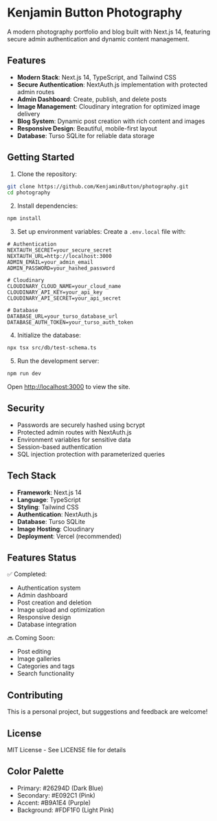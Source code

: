 # Kenjamin Button Photography

A modern photography portfolio and blog built with Next.js 14, featuring secure admin authentication and dynamic content management.

## Features

- **Modern Stack**: Next.js 14, TypeScript, and Tailwind CSS
- **Secure Authentication**: NextAuth.js implementation with protected admin routes
- **Admin Dashboard**: Create, publish, and delete posts
- **Image Management**: Cloudinary integration for optimized image delivery
- **Blog System**: Dynamic post creation with rich content and images
- **Responsive Design**: Beautiful, mobile-first layout
- **Database**: Turso SQLite for reliable data storage

## Getting Started

1. Clone the repository:
```bash
git clone https://github.com/KenjaminButton/photography.git
cd photography
```

2. Install dependencies:
```bash
npm install
```

3. Set up environment variables:
Create a `.env.local` file with:
```
# Authentication
NEXTAUTH_SECRET=your_secure_secret
NEXTAUTH_URL=http://localhost:3000
ADMIN_EMAIL=your_admin_email
ADMIN_PASSWORD=your_hashed_password

# Cloudinary
CLOUDINARY_CLOUD_NAME=your_cloud_name
CLOUDINARY_API_KEY=your_api_key
CLOUDINARY_API_SECRET=your_api_secret

# Database
DATABASE_URL=your_turso_database_url
DATABASE_AUTH_TOKEN=your_turso_auth_token
```

4. Initialize the database:
```bash
npx tsx src/db/test-schema.ts
```

5. Run the development server:
```bash
npm run dev
```

Open [http://localhost:3000](http://localhost:3000) to view the site.

## Security

- Passwords are securely hashed using bcrypt
- Protected admin routes with NextAuth.js
- Environment variables for sensitive data
- Session-based authentication
- SQL injection protection with parameterized queries

## Tech Stack

- **Framework**: Next.js 14
- **Language**: TypeScript
- **Styling**: Tailwind CSS
- **Authentication**: NextAuth.js
- **Database**: Turso SQLite
- **Image Hosting**: Cloudinary
- **Deployment**: Vercel (recommended)

## Features Status

✅ Completed:
- Authentication system
- Admin dashboard
- Post creation and deletion
- Image upload and optimization
- Responsive design
- Database integration

🔜 Coming Soon:
- Post editing
- Image galleries
- Categories and tags
- Search functionality

## Contributing

This is a personal project, but suggestions and feedback are welcome!

## License

MIT License - See LICENSE file for details

## Color Palette

- Primary: #26294D (Dark Blue)
- Secondary: #E092C1 (Pink)
- Accent: #B9A1E4 (Purple)
- Background: #FDF1F0 (Light Pink)